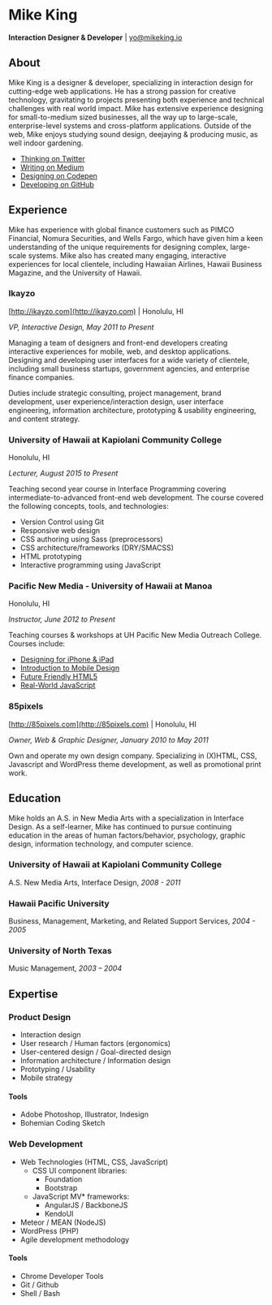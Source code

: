 # Mike King
**Interaction Designer & Developer** | [yo@mikeking.io](mailto:yo@mikeking.io)


## About
Mike King is a designer & developer, specializing in interaction design for cutting-edge web applications. He has a strong passion for creative technology, gravitating to projects presenting both experience and technical challenges with real world impact. Mike has extensive experience designing for small-to-medium sized businesses, all the way up to large-scale, enterprise-level systems and cross-platform applications. Outside of the web, Mike enjoys studying sound design, deejaying & producing music, as well indoor gardening.

- [Thinking on Twitter](https://twitter.com/micjamking)
- [Writing on Medium](https://medium.com/@micjamking)
- [Designing on Codepen](http://codepen.io/micjamking)
- [Developing on GitHub](https://github.com/micjamking)

## Experience
Mike has experience with global finance customers such as PIMCO Financial, Nomura Securities, and Wells Fargo, which have given him a keen understanding of the unique requirements for designing complex, large-scale systems. Mike also has created many engaging, interactive experiences for local clientele, including Hawaiian Airlines, Hawaii Business Magazine, and the University of Hawaii.

### Ikayzo
[http://ikayzo.com](http://ikayzo.com) | Honolulu, HI

_VP, Interactive Design, May 2011 to Present_

Managing a team of designers and front-end developers creating interactive experiences for mobile, web, and desktop applications. Designing and developing user interfaces for a wide variety of clientele, including small business startups, government agencies, and enterprise finance companies.

Duties include strategic consulting, project management, brand development, user experience/interaction design, user interface engineering, information architecture, prototyping & usability engineering, and content strategy.

### University of Hawaii at Kapiolani Community College
Honolulu, HI

_Lecturer, August 2015 to Present_

Teaching second year course in Interface Programming covering intermediate-to-advanced front-end web development. The course covered the following concepts, tools, and technologies:
- Version Control using Git
- Responsive web design
- CSS authoring using Sass (preprocessors)
- CSS architecture/frameworks (DRY/SMACSS)
- HTML prototyping
- Interactive programming using JavaScript

### Pacific New Media - University of Hawaii at Manoa
Honolulu, HI

_Instructor, June 2012 to Present_

Teaching courses & workshops at UH Pacific New Media Outreach College. Courses include:
- [Designing for iPhone & iPad](https://docs.google.com/presentation/d/1yI-lFL_tFbprtb5UUW9IMe4YnFcbEAuKuYlz-dovY20/edit?usp=sharing)
- [Introduction to Mobile Design](https://docs.google.com/presentation/d/18MpLbiJ67ib4C60EqIo7RI2FpJv-e_Cqhmd8kaRAVs0/edit?usp=sharing)
- [Future Friendly HTML5](https://docs.google.com/presentation/d/1AQKD3cyjuZMdN_QtrIOT7tnlO-_3HFo9zpg9wQzJipU/edit?usp=sharing)
- [Real-World JavaScript](https://docs.google.com/presentation/d/1AjhCNhcMqsMbtu7oaFo78lX-rvoU-IjXcVQiwremBWo/edit?usp=sharing)

### 85pixels
[http://85pixels.com](http://85pixels.com) | Honolulu, HI

_Owner, Web & Graphic Designer, January 2010 to May 2011_

Own and operate my own design company. Specializing in (X)HTML, CSS, Javascript and WordPress theme development, as well as promotional print work.

## Education
Mike holds an A.S. in New Media Arts with a specialization in Interface Design. As a self-learner, Mike has continued to pursue continuing education in the areas of human factors/behavior, psychology, graphic design, information technology, and computer science.

### University of Hawaii at Kapiolani Community College
A.S. New Media Arts, Interface Design,
_2008 - 2011_

### Hawaii Pacific University
Business, Management, Marketing, and Related Support Services, _2004 - 2005_

### University of North Texas
Music Management, _2003 – 2004_

## Expertise
### Product Design
- Interaction design
- User research / Human factors (ergonomics)
- User-centered design / Goal-directed design
- Information architecture / Information design
- Prototyping / Usability
- Mobile strategy

#### Tools
- Adobe Photoshop, Illustrator, Indesign
- Bohemian Coding Sketch

### Web Development
- Web Technologies (HTML, CSS, JavaScript)
  - CSS UI component libraries:
    - Foundation
    - Bootstrap
  - JavaScript MV* frameworks:
    - AngularJS / BackboneJS
    - KendoUI
- Meteor / MEAN (NodeJS)
- WordPress (PHP)
- Agile development methodology

#### Tools
- Chrome Developer Tools
- Git / Github
- Shell / Bash
